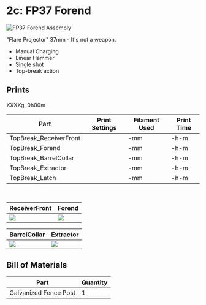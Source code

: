 # 2c: FP37 Forend
![FP37 Forend Assembly](TopBreak_FP37/Assembly.jpg)

"Flare Projector" 37mm - It's not a weapon.

 * Manual Charging
 * Linear Hammer
 * Single shot
 * Top-break action

<!-- NEW PAGE -->
## Prints
XXXXg, 0h00m

| Part                    | Print Settings | Filament Used | Print Time |
|-------------------------|----------------|---------------|------------|
| TopBreak_ReceiverFront  |                | -mm           | -h-m       |
| TopBreak_Forend         |                | -mm           | -h-m       |
| TopBreak_BarrelCollar   |                | -mm           | -h-m       |
| TopBreak_Extractor      |                | -mm           | -h-m       |
| TopBreak_Latch          |                | -mm           | -h-m       |
<br/>

|ReceiverFront|Forend|
|-|-|
|![](TopBreak_FP37/Prints/ReceiverFront_thumb.jpg)|![](TopBreak_FP37/Prints/Forend_thumb.jpg)|

|BarrelCollar|Extractor|
|-|-|
|![](TopBreak_FP37/Prints/BarrelCollar_thumb.jpg)|![](TopBreak_FP37/Prints/Extractor_thumb.jpg)|


## Bill of Materials
| Part                  | Quantity |
|-----------------------|----------|
| Galvanized Fence Post | 1        |
<br/>
